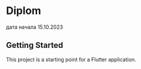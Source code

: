 # Diplom
дата начала 15.10.2023

## Getting Started

This project is a starting point for a Flutter application.

